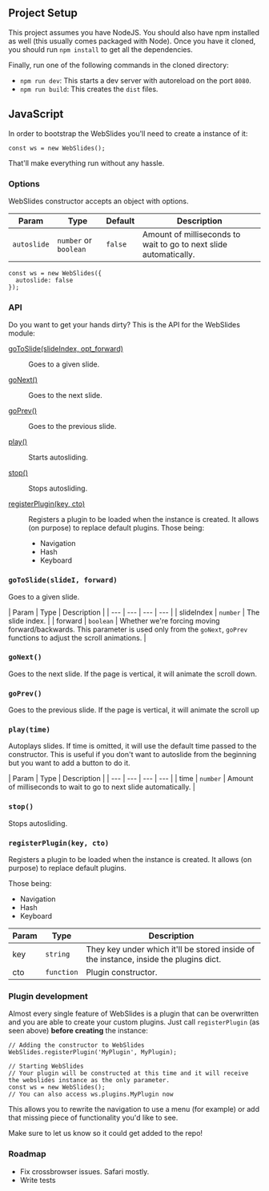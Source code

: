 ## Project Setup

This project assumes you have NodeJS. You should also have npm installed as well (this usually comes packaged with Node). Once you have it cloned, you should run `npm install` to get all the dependencies.

Finally, run one of the following commands in the cloned directory:

- `npm run dev`: This starts a dev server with autoreload on the port `8080`.
- `npm run build`: This creates the `dist` files.

## JavaScript

In order to bootstrap the WebSlides you'll need to create a instance of it:

`const ws = new WebSlides();`

That'll make everything run without any hassle. 

### Options

WebSlides constructor accepts an object with options.

| Param | Type | Default | Description |
|-----------|----------------|-----------|-------------------------------------------------------------------------------|
| `autoslide` | `number` or `boolean` | `false` | Amount of milliseconds to wait to go to next slide automatically. |


```
const ws = new WebSlides({
  autoslide: false
});
```

### API

Do you want to get your hands dirty? This is the API for the WebSlides module:

<dl>
    <dt><a href="#goToSlide">goToSlide(slideIndex, opt_forward)</a></dt>
    <dd><p>Goes to a given slide.</p></dd>
    <dt><a href="#goNext">goNext()</a></dt>
    <dd><p>Goes to the next slide.</p></dd>
    <dt><a href="#goPrev">goPrev()</a></dt>
    <dd><p>Goes to the previous slide.</p>
    <dt><a href="#play">play()</a></dt>
    <dd><p>Starts autosliding.</p>
    <dt><a href="#stop">stop()</a></dt>
    <dd><p>Stops autosliding.</p>    
    </dd>
    <dt><a href="#registerPlugin">registerPlugin(key, cto)</a></dt>
    <dd><p>Registers a plugin to be loaded when the instance is created. It allows
        (on purpose) to replace default plugins.
        Those being:</p>
        <ul>
            <li>Navigation</li>
            <li>Hash</li>
            <li>Keyboard</li>
        </ul>
    </dd>
</dl>

<a name="goToSlide"></a>

### `goToSlide(slideI, forward)`
Goes to a given slide.

| Param | Type | Description |
| --- | --- | --- | --- |
| slideIndex | <code>number</code> | The slide index. |
| forward | <code>boolean</code> | Whether we're forcing moving forward/backwards. This parameter is used only from the `goNext`, `goPrev` functions to adjust the scroll animations. |

<a name="goNext"></a>

### `goNext()`
Goes to the next slide. If the page is vertical, it will animate the scroll down.

<a name="goPrev"></a>

### `goPrev()`
Goes to the previous slide. If the page is vertical, it will animate the scroll up

<a name="play"></a>

### `play(time)`
Autoplays slides. If time is omitted, it will use the default time passed to the constructor. This is useful if you don't want to autoslide from the beginning but you want to add a button to do it.

| Param | Type | Description |
| --- | --- | --- | --- |
| time | <code>number</code> | Amount of milliseconds to wait to go to next slide automatically. |

<a name="stop"></a>

### `stop()`
Stops autosliding.

<a name="registerPlugin"></a>

### `registerPlugin(key, cto)`
Registers a plugin to be loaded when the instance is created. It allows
(on purpose) to replace default plugins.

Those being:

 - Navigation
 - Hash
 - Keyboard

| Param | Type | Description |
| --- | --- | --- |
| key | <code>string</code> | They key under which it'll be stored inside of the instance, inside the plugins dict. |
| cto | <code>function</code> | Plugin constructor. |

### Plugin development

Almost every single feature of WebSlides is a plugin that can be overwritten and you are able to create your custom plugins. Just call `registerPlugin` (as seen above) **before creating** the instance:

```
// Adding the constructor to WebSlides
WebSlides.registerPlugin('MyPlugin', MyPlugin);

// Starting WebSlides
// Your plugin will be constructed at this time and it will receive the webslides instance as the only parameter.
const ws = new WebSlides();
// You can also access ws.plugins.MyPlugin now
```

This allows you to rewrite the navigation to use a menu (for example) or add that missing piece of functionality you'd like to see.

Make sure to let us know so it could get added to the repo!

### Roadmap

* Fix crossbrowser issues. Safari mostly.
* Write tests
